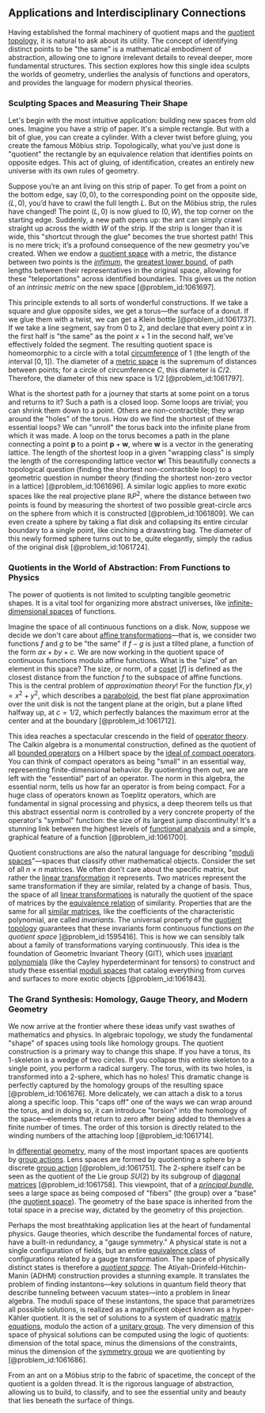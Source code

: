 ## Applications and Interdisciplinary Connections

Having established the formal machinery of quotient maps and the [quotient topology](@article_id:149890), it is natural to ask about its utility. The concept of identifying distinct points to be "the same" is a mathematical embodiment of abstraction, allowing one to ignore irrelevant details to reveal deeper, more fundamental structures. This section explores how this single idea sculpts the worlds of geometry, underlies the analysis of functions and operators, and provides the language for modern physical theories.

### Sculpting Spaces and Measuring Their Shape

Let's begin with the most intuitive application: building new spaces from old ones. Imagine you have a strip of paper. It's a simple rectangle. But with a bit of glue, you can create a cylinder. With a clever twist before gluing, you create the famous Möbius strip. Topologically, what you’ve just done is "quotient" the rectangle by an equivalence relation that identifies points on opposite edges. This act of gluing, of identification, creates an entirely new universe with its own rules of geometry.

Suppose you’re an ant living on this strip of paper. To get from a point on the bottom edge, say $(0,0)$, to the corresponding point on the opposite side, $(L,0)$, you’d have to crawl the full length $L$. But on the Möbius strip, the rules have changed! The point $(L,0)$ is now glued to $(0,W)$, the top corner on the starting edge. Suddenly, a new path opens up: the ant can simply crawl straight up across the width $W$ of the strip. If the strip is longer than it is wide, this "shortcut through the glue" becomes the true shortest path! This is no mere trick; it’s a profound consequence of the new geometry you’ve created. When we endow a [quotient space](@article_id:147724) with a metric, the distance between two points is the *[infimum](@article_id:139624)*, the [greatest lower bound](@article_id:141684), of path lengths between their representatives in the original space, allowing for these "teleportations" across identified boundaries. This gives us the notion of an *intrinsic metric* on the new space [@problem_id:1061697].

This principle extends to all sorts of wonderful constructions. If we take a square and glue opposite sides, we get a torus—the surface of a donut. If we glue them with a twist, we can get a Klein bottle [@problem_id:1061737]. If we take a line segment, say from 0 to 2, and declare that every point $x$ in the first half is "the same" as the point $x+1$ in the second half, we've effectively folded the segment. The resulting quotient space is homeomorphic to a circle with a total [circumference](@article_id:263108) of 1 (the length of the interval $[0,1]$). The diameter of a [metric space](@article_id:145418) is the supremum of distances between points; for a circle of circumference $C$, this diameter is $C/2$. Therefore, the diameter of this new space is $1/2$ [@problem_id:1061797].

What is the shortest path for a journey that starts at some point on a torus and returns to it? Such a path is a closed loop. Some loops are trivial; you can shrink them down to a point. Others are non-contractible; they wrap around the "holes" of the torus. How do we find the shortest of these essential loops? We can "unroll" the torus back into the infinite plane from which it was made. A loop on the torus becomes a path in the plane connecting a point $\mathbf{p}$ to a point $\mathbf{p} + \mathbf{w}$, where $\mathbf{w}$ is a vector in the generating lattice. The length of the shortest loop in a given "wrapping class" is simply the length of the corresponding lattice vector $\mathbf{w}$! This beautifully connects a topological question (finding the shortest non-contractible loop) to a geometric question in number theory (finding the shortest non-zero vector in a lattice) [@problem_id:1061696]. A similar logic applies to more exotic spaces like the real projective plane $\mathbb{R}P^2$, where the distance between two points is found by measuring the shortest of two possible great-circle arcs on the sphere from which it is constructed [@problem_id:1061809]. We can even create a sphere by taking a flat disk and collapsing its entire circular boundary to a single point, like cinching a drawstring bag. The diameter of this newly formed sphere turns out to be, quite elegantly, simply the radius of the original disk [@problem_id:1061724].

### Quotients in the World of Abstraction: From Functions to Physics

The power of quotients is not limited to sculpting tangible geometric shapes. It is a vital tool for organizing more abstract universes, like [infinite-dimensional spaces](@article_id:140774) of functions.

Imagine the space of all continuous functions on a disk. Now, suppose we decide we don't care about [affine transformations](@article_id:144391)—that is, we consider two functions $f$ and $g$ to be "the same" if $f - g$ is just a tilted plane, a function of the form $ax+by+c$. We are now working in the quotient space of continuous functions modulo affine functions. What is the "size" of an element in this space? The size, or norm, of a [coset](@article_id:149157) $[f]$ is defined as the closest distance from the function $f$ to the subspace of affine functions. This is the central problem of *approximation theory*! For the function $f(x,y) = x^2+y^2$, which describes a [paraboloid](@article_id:264219), the best flat plane approximation over the unit disk is not the tangent plane at the origin, but a plane lifted halfway up, at $c=1/2$, which perfectly balances the maximum error at the center and at the boundary [@problem_id:1061712].

This idea reaches a spectacular crescendo in the field of [operator theory](@article_id:139496). The Calkin algebra is a monumental construction, defined as the quotient of all [bounded operators](@article_id:264385) on a Hilbert space by the [ideal of compact operators](@article_id:264635). You can think of compact operators as being "small" in an essential way, representing finite-dimensional behavior. By quotienting them out, we are left with the "essential" part of an operator. The norm in this algebra, the essential norm, tells us how far an operator is from being compact. For a huge class of operators known as Toeplitz operators, which are fundamental in signal processing and physics, a deep theorem tells us that this abstract essential norm is controlled by a very concrete property of the operator's "symbol" function: the size of its largest jump discontinuity! It's a stunning link between the highest levels of [functional analysis](@article_id:145726) and a simple, graphical feature of a function [@problem_id:1061700].

Quotient constructions are also the natural language for describing "[moduli spaces](@article_id:159286)"—spaces that classify other mathematical objects. Consider the set of all $n \times n$ matrices. We often don't care about the specific matrix, but rather the [linear transformation](@article_id:142586) it represents. Two matrices represent the same transformation if they are similar, related by a change of basis. Thus, the space of all [linear transformations](@article_id:148639) is naturally the quotient of the space of matrices by the [equivalence relation](@article_id:143641) of similarity. Properties that are the same for all [similar matrices](@article_id:155339), like the coefficients of the characteristic polynomial, are called *invariants*. The universal property of the [quotient topology](@article_id:149890) guarantees that these invariants form continuous functions *on the quotient space* [@problem_id:1595416]. This is how we can sensibly talk about a family of transformations varying continuously. This idea is the foundation of Geometric Invariant Theory (GIT), which uses [invariant polynomials](@article_id:266443) (like the Cayley hyperdeterminant for tensors) to construct and study these essential [moduli spaces](@article_id:159286) that catalog everything from curves and surfaces to more exotic objects [@problem_id:1061843].

### The Grand Synthesis: Homology, Gauge Theory, and Modern Geometry

We now arrive at the frontier where these ideas unify vast swathes of mathematics and physics. In algebraic topology, we study the fundamental "shape" of spaces using tools like homology groups. The quotient construction is a primary way to change this shape. If you have a torus, its 1-skeleton is a wedge of two circles. If you collapse this entire skeleton to a single point, you perform a radical surgery. The torus, with its two holes, is transformed into a 2-sphere, which has no holes! This dramatic change is perfectly captured by the homology groups of the resulting space [@problem_id:1061676]. More delicately, we can attach a disk to a torus along a specific loop. This "caps off" one of the ways we can wrap around the torus, and in doing so, it can introduce "torsion" into the homology of the space—elements that return to zero after being added to themselves a finite number of times. The order of this torsion is directly related to the winding numbers of the attaching loop [@problem_id:1061714].

In [differential geometry](@article_id:145324), many of the most important spaces are quotients by [group actions](@article_id:268318). Lens spaces are formed by quotienting a sphere by a discrete [group action](@article_id:142842) [@problem_id:1061751]. The 2-sphere itself can be seen as the quotient of the Lie group $SU(2)$ by its subgroup of [diagonal matrices](@article_id:148734) [@problem_id:1061758]. This viewpoint, that of a *[principal bundle](@article_id:158935)*, sees a large space as being composed of "fibers" (the group) over a "base" (the [quotient space](@article_id:147724)). The geometry of the base space is inherited from the total space in a precise way, dictated by the geometry of this projection.

Perhaps the most breathtaking application lies at the heart of fundamental physics. Gauge theories, which describe the fundamental forces of nature, have a built-in redundancy, a "gauge symmetry." A physical state is not a single configuration of fields, but an entire [equivalence class](@article_id:140091) of configurations related by a gauge transformation. The space of physically distinct states is therefore a *[quotient space](@article_id:147724)*. The Atiyah-Drinfeld-Hitchin-Manin (ADHM) construction provides a stunning example. It translates the problem of finding instantons—key solutions in quantum field theory that describe tunneling between vacuum states—into a problem in linear algebra. The moduli space of these instantons, the space that parametrizes all possible solutions, is realized as a magnificent object known as a hyper-Kähler quotient. It is the set of solutions to a system of quadratic [matrix equations](@article_id:203201), modulo the action of a [unitary group](@article_id:138108). The very dimension of this space of physical solutions can be computed using the logic of quotients: dimension of the total space, minus the dimensions of the constraints, minus the dimension of the [symmetry group](@article_id:138068) we are quotienting by [@problem_id:1061686].

From an ant on a Möbius strip to the fabric of spacetime, the concept of the quotient is a golden thread. It is the rigorous language of abstraction, allowing us to build, to classify, and to see the essential unity and beauty that lies beneath the surface of things.